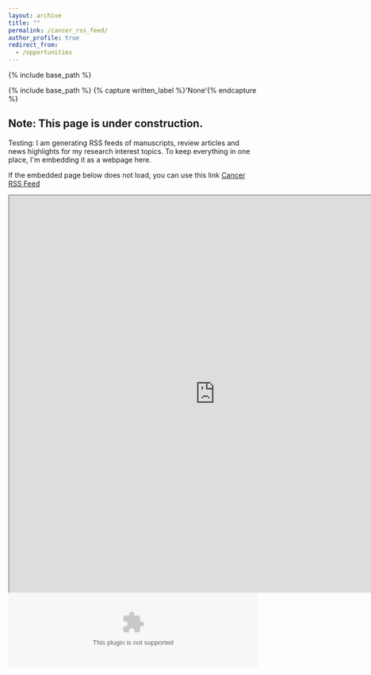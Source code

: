 ```yaml
---
layout: archive
title: ""
permalink: /cancer_rss_feed/
author_profile: true
redirect_from:
  - /opportunities
---
```


{% include base_path %}

{% include base_path %}
{% capture written_label %}'None'{% endcapture %}


## Note: This page is under construction.

Testing: 
I am generating RSS feeds of manuscripts, review articles and news highlights for my research interest topics.  To keep everything in one place, I'm embedding it as a webpage here.

If the embedded page below does not load, you can use this link <u><a href="https://macwaneric.github.io/cancer.rss.feed/"> Cancer RSS Feed </a></u>
<br/>

<iframe src="https://macwaneric.github.io/cancer.rss.feed/" noborder="0" width="830" height="800" scrolling="yes" seamless></iframe>


<embed src="https://macwaneric.github.io/cancer.rss.feed/" type="html" width="100%" />
